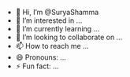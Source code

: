 - 👋 Hi, I’m @SuryaShamma
- 👀 I’m interested in ...
- 🌱 I’m currently learning ...
- 💞️ I’m looking to collaborate on ...
- 📫 How to reach me ...
- 😄 Pronouns: ...
- ⚡ Fun fact: ...

<!---
SuryaShamma/SuryaShamma is a ✨ special ✨ repository because its `README.md` (this file) appears on your GitHub profile.
You can click the Preview link to take a look at your changes.
--->
